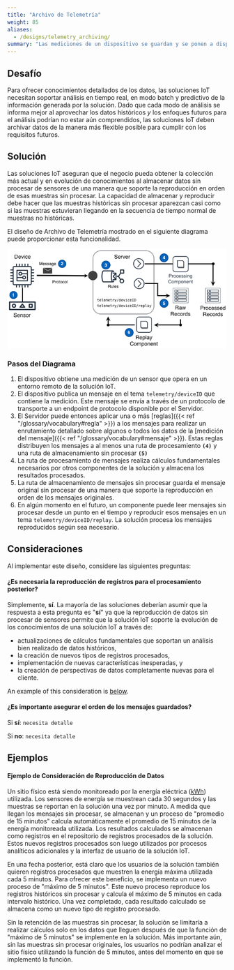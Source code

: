 ```yaml
---
title: "Archivo de Telemetría"
weight: 85
aliases:
  - /designs/telemetry_archiving/
summary: "Las mediciones de un dispositivo se guardan y se ponen a disposición para su uso en su forma original o procesada."
---
```


## Desafío

Para ofrecer conocimientos detallados de los datos, las soluciones IoT necesitan soportar análisis en tiempo real, en modo batch y predictivo de la información generada por la solución. Dado que cada modo de análisis se informa mejor al aprovechar los datos históricos _y_ los enfoques futuros para el análisis podrían no estar aún comprendidos, las soluciones IoT deben archivar datos de la manera más flexible posible para cumplir con los requisitos futuros.

## Solución

Las soluciones IoT aseguran que el negocio pueda obtener la colección más actual y en evolución de conocimientos al almacenar datos sin procesar de sensores de una manera que soporte la reproducción en orden de esas muestras sin procesar. La capacidad de almacenar y reproducir debe hacer que las muestras históricas sin procesar aparezcan casi como si las muestras estuvieran llegando en la secuencia de tiempo normal de muestras no históricas.

El diseño de Archivo de Telemetría mostrado en el siguiente diagrama puede proporcionar esta funcionalidad.

![Arquitectura de Archivo de Telemetría](archiving.png)

### Pasos del Diagrama

1. El dispositivo obtiene una medición de un sensor que opera en un entorno remoto de la solución IoT.
2. El dispositivo publica un mensaje en el tema `telemetry/deviceID` que contiene la medición. Este mensaje se envía a través de un protocolo de transporte a un endpoint de protocolo disponible por el Servidor.
3. El Servidor puede entonces aplicar una o más [reglas]({{< ref "/glossary/vocabulary#regla" >}}) a los mensajes para realizar un enrutamiento detallado sobre algunos o todos los datos de la [medición del mensaje]({{< ref "/glossary/vocabulary#mensaje" >}}). Estas reglas distribuyen los mensajes a al menos una ruta de procesamiento **`(4)`** y una ruta de almacenamiento sin procesar **`(5)`**
4. La ruta de procesamiento de mensajes realiza cálculos fundamentales necesarios por otros componentes de la solución y almacena los resultados procesados.
5. La ruta de almacenamiento de mensajes sin procesar guarda el mensaje original sin procesar de una manera que soporte la reproducción en orden de los mensajes originales.
6. En algún momento en el futuro, un componente puede leer mensajes sin procesar desde un punto en el tiempo y reproducir esos mensajes en un tema `telemetry/deviceID/replay`. La solución procesa los mensajes reproducidos según sea necesario.

## Consideraciones

Al implementar este diseño, considere las siguientes preguntas:

#### ¿Es necesaria la reproducción de registros para el procesamiento posterior?

Simplemente, **sí**. La mayoría de las soluciones deberían asumir que la respuesta a esta pregunta es "**sí**" ya que la reproducción de datos sin procesar de sensores permite que la solución IoT soporte la evolución de los conocimientos de una solución IoT a través de:

- actualizaciones de cálculos fundamentales que soportan un análisis bien realizado de datos históricos,
- la creación de nuevos tipos de registros procesados,
- implementación de nuevas características inesperadas, y
- la creación de perspectivas de datos completamente nuevas para el cliente.

An example of this consideration is [below](#ejemplo-de-consideración-de-reproducción-de-datos).

#### ¿Es importante asegurar el orden de los mensajes guardados?

Si **sí**: `necesita detalle`

Si **no**: `necesita detalle`

## Ejemplos

#### Ejemplo de Consideración de Reproducción de Datos

Un sitio físico está siendo monitoreado por la energía eléctrica ([kWh](https://en.wikipedia.org/wiki/Kilowatt_hour)) utilizada. Los sensores de energía se muestrean cada 30 segundos y las muestras se reportan en la solución una vez por minuto. A medida que llegan los mensajes sin procesar, se almacenan y un proceso de "promedio de 15 minutos" calcula automáticamente el promedio de 15 minutos de la energía monitoreada utilizada. Los resultados calculados se almacenan como registros en el repositorio de registros procesados de la solución. Estos nuevos registros procesados son luego utilizados por procesos analíticos adicionales y la interfaz de usuario de la solución IoT.

En una fecha posterior, está claro que los usuarios de la solución también quieren registros procesados que muestren la energía máxima utilizada cada 5 minutos. Para ofrecer este beneficio, se implementa un nuevo proceso de "máximo de 5 minutos". Este nuevo proceso reproduce los registros históricos sin procesar y calcula el máximo de 5 minutos en cada intervalo histórico. Una vez completado, cada resultado calculado se almacena como un nuevo tipo de registro procesado.

Sin la retención de las muestras sin procesar, la solución se limitaría a realizar cálculos solo en los datos que lleguen después de que la función de "máximo de 5 minutos" se implemente en la solución. Más importante aún, sin las muestras sin procesar originales, los usuarios no podrían analizar el sitio físico utilizando la función de 5 minutos, antes del momento en que se implementó la función.